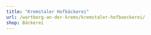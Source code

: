 ```yaml
---
title: "Kremstaler Hofbäckerei"
url: /wartberg-an-der-krems/kremstaler-hofbaeckerei/
shop: Bäckerei
---
```

